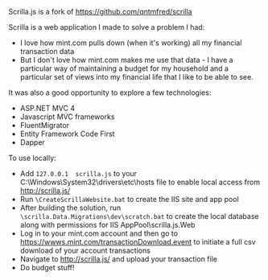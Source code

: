 Scrilla.js is a fork of https://github.com/qntmfred/scrilla

Scrilla is a web application I made to solve a problem I had:  
- I love how mint.com pulls down (when it's working) all my financial transaction data  
- But I don't love how mint.com makes me use that data - I have a particular way of maintaining a budget for my household and a particular set of views into my financial life that I like to be able to see.

It was also a good opportunity to explore a few technologies:
- ASP.NET MVC 4
- Javascript MVC frameworks
- FluentMigrator
- Entity Framework Code First
- Dapper

To use locally:
- Add `127.0.0.1  scrilla.js` to your C:\Windows\System32\drivers\etc\hosts file to enable local access from http://scrilla.js/
- Run `\CreateScrillaWebsite.bat` to create the IIS site and app pool
- After building the solution, run `\scrilla.Data.Migrations\dev\scratch.bat` to create the local database along with permissions for IIS AppPool\scrilla.js.Web
- Log in to your mint.com account and then go to https://wwws.mint.com/transactionDownload.event to initiate a full csv download of your account transactions
- Navigate to http://scrilla.js/ and upload your transaction file
- Do budget stuff!

